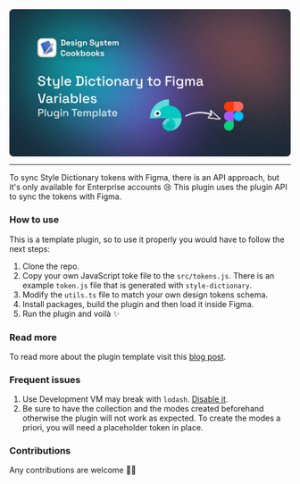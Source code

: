 <img src="./assets/banner.png" align="center" />

---

To sync Style Dictionary tokens with Figma, there is an API approach, but it's only available for Enterprise accounts 😢 This plugin uses the plugin API to sync the tokens with Figma.

### How to use

This is a template plugin, so to use it properly you would have to follow the next steps:

1. Clone the repo.
2. Copy your own JavaScript toke file to the `src/tokens.js`. There is an example `token.js` file that is generated with `style-dictionary`.
3. Modify the `utils.ts` file to match your own design tokens schema.
4. Install packages, build the plugin and then load it inside Figma.
5. Run the plugin and voilà ✨

### Read more

To read more about the plugin template visit this [blog post](https://designsystemcookbooks.com/blog/figma-styled-to-variables).

### Frequent issues

1. Use Development VM may break with `lodash`. [Disable it](https://github.com/figma-plugin-helper-functions/figma-plugin-helpers/issues/80#issuecomment-1336549083).
2. Be sure to have the collection and the modes created beforehand otherwise the plugin will not work as expected. To create the modes a priori, you will need a placeholder token in place.

### Contributions

Any contributions are welcome 🧑‍💻 